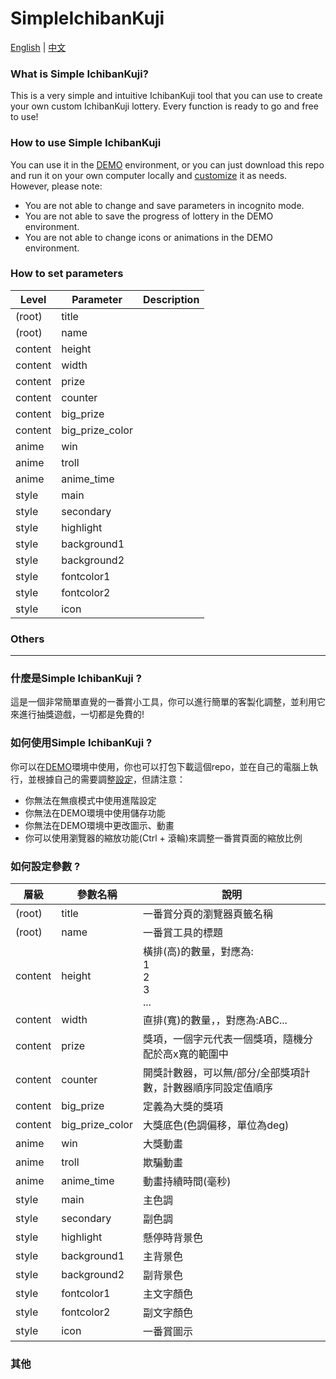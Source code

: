 # SimpleIchibanKuji

[English](#english) | [中文](#中文)

### What is Simple IchibanKuji?<a id='english'></a>
This is a very simple and intuitive IchibanKuji tool that you can use to create your own custom IchibanKuji lottery. Every function is ready to go and free to use!

### How to use Simple IchibanKuji

You can use it in the [DEMO](https://tool.bucod.me/ichibankuji_demo/ "DEMO") environment, or you can just download this repo and run it on your own computer locally and [customize](#paras) it as needs. However, please note:
- You are not able to change and save parameters in incognito mode.
- You are not able to save the progress of lottery in the DEMO environment.
- You are not able to change icons or animations in the DEMO environment.

### How to set parameters<a id='paras'></a>
Level | Parameter | Description
------------- | ------------- | -------------
(root) | title | 
(root) | name | 
content | height | 
content | width | 
content | prize | 
content | counter | 
content | big_prize | 
content | big_prize_color | 
anime | win | 
anime | troll | 
anime | anime_time | 
style | main | 
style | secondary | 
style | highlight | 
style | background1 | 
style | background2 | 
style | fontcolor1 | 
style | fontcolor2 | 
style | icon | 

### Others

----

### 什麼是Simple IchibanKuji ?<a id='中文'></a>
這是一個非常簡單直覺的一番賞小工具，你可以進行簡單的客製化調整，並利用它來進行抽獎遊戲，一切都是免費的!

### 如何使用Simple IchibanKuji ?
你可以在[DEMO](https://tool.bucod.me/ichibankuji_demo/ "DEMO")環境中使用，你也可以打包下載這個repo，並在自己的電腦上執行，並根據自己的需要調整[設定](#設定)，但請注意：
- 你無法在無痕模式中使用進階設定
- 你無法在DEMO環境中使用儲存功能
- 你無法在DEMO環境中更改圖示、動畫
- 你可以使用瀏覽器的縮放功能(Ctrl + 滾輪)來調整一番賞頁面的縮放比例

### 如何設定參數 ?<a id='設定'></a>
層級 | 參數名稱 | 說明
------------- | ------------- | -------------
(root) | title | 一番賞分頁的瀏覽器頁籤名稱
(root) | name | 一番賞工具的標題
content | height | 橫排(高)的數量，對應為:</br>1</br>2</br>3</br>...
content | width | 直排(寬)的數量，，對應為:ABC...
content | prize | 獎項，一個字元代表一個獎項，隨機分配於高x寬的範圍中
content | counter | 開獎計數器，可以無/部分/全部獎項計數，計數器順序同設定值順序
content | big_prize | 定義為大獎的獎項
content | big_prize_color | 大獎底色(色調偏移，單位為deg)
anime | win | 大獎動畫
anime | troll | 欺騙動畫
anime | anime_time | 動畫持續時間(毫秒)
style | main | 主色調
style | secondary | 副色調
style | highlight | 懸停時背景色
style | background1 | 主背景色
style | background2 | 副背景色
style | fontcolor1 | 主文字顏色
style | fontcolor2 | 副文字顏色
style | icon | 一番賞圖示

### 其他
